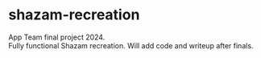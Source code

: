 # shazam-recreation
App Team final project 2024. <br>
Fully functional Shazam recreation. Will add code and writeup after finals.
